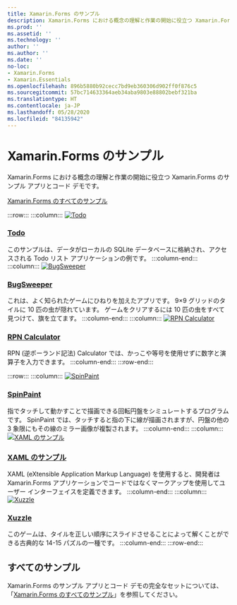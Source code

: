 ```yaml
---
title: Xamarin.Forms のサンプル
description: Xamarin.Forms における概念の理解と作業の開始に役立つ Xamarin.Forms のサンプル アプリとコード デモです。
ms.prod: ''
ms.assetid: ''
ms.technology: ''
author: ''
ms.author: ''
ms.date: ''
no-loc:
- Xamarin.Forms
- Xamarin.Essentials
ms.openlocfilehash: 896b5880b92cecc7bd9eb360306d902ff0f876c5
ms.sourcegitcommit: 57bc714633364aeb34aba9803e88802bebf321ba
ms.translationtype: HT
ms.contentlocale: ja-JP
ms.lasthandoff: 05/28/2020
ms.locfileid: "84135942"
---
```

# <a name="xamarinforms-samples"></a>Xamarin.Forms のサンプル

Xamarin.Forms における概念の理解と作業の開始に役立つ Xamarin.Forms のサンプル アプリとコード デモです。

[Xamarin.Forms のすべてのサンプル](https://docs.microsoft.com/samples/browse/?products=xamarin&term=Xamarin.Forms)

:::row:::
    :::column:::
[![Todo](images/todo.png)](https://docs.microsoft.com/samples/xamarin/xamarin-forms-samples/todo/)

### <a name="todo"></a>[Todo](https://docs.microsoft.com/samples/xamarin/xamarin-forms-samples/todo/)

このサンプルは、データがローカルの SQLite データベースに格納され、アクセスされる Todo リスト アプリケーションの例です。
    :::column-end:::
    :::column:::
[![BugSweeper](images/bugsweeper.png)](https://docs.microsoft.com/samples/xamarin/xamarin-forms-samples/bugsweeper/)

### <a name="bugsweeper"></a>[BugSweeper](https://docs.microsoft.com/samples/xamarin/xamarin-forms-samples/bugsweeper/)

これは、よく知られたゲームにひねりを加えたアプリです。 9×9 グリッドのタイルに 10 匹の虫が隠れています。 ゲームをクリアするには 10 匹の虫をすべて見つけて、旗を立てます。
    :::column-end:::
    :::column:::
[![RPN Calculator](images/rpncalc.png)](https://docs.microsoft.com/samples/xamarin/xamarin-forms-samples/rpncalculator/)

### <a name="rpn-calculator"></a>[RPN Calculator](https://docs.microsoft.com/samples/xamarin/xamarin-forms-samples/rpncalculator/)

RPN (逆ポーランド記法) Calculator では、かっこや等号を使用せずに数字と演算子を入力できます。
    :::column-end:::
:::row-end:::

:::row:::
    :::column:::
[![SpinPaint](images/spinpaint.png)](https://docs.microsoft.com/samples/xamarin/xamarin-forms-samples/skiasharpforms-spinpaint/)

### <a name="spinpaint"></a>[SpinPaint](https://docs.microsoft.com/samples/xamarin/xamarin-forms-samples/skiasharpforms-spinpaint/)

指でタッチして動かすことで描画できる回転円盤をシミュレートするプログラムです。 SpinPaint では、タッチすると指の下に線が描画されますが、円盤の他の 3 象限にもその線のミラー画像が複製されます。
    :::column-end:::
    :::column:::
[![XAML のサンプル](images/xaml.png)](https://docs.microsoft.com/samples/xamarin/xamarin-forms-samples/xamlsamples/)

### <a name="xaml-samples"></a>[XAML のサンプル](https://docs.microsoft.com/samples/xamarin/xamarin-forms-samples/xamlsamples/)

XAML (eXtensible Application Markup Language) を使用すると、開発者は Xamarin.Forms アプリケーションでコードではなくマークアップを使用してユーザー インターフェイスを定義できます。
    :::column-end:::
        :::column:::
[![Xuzzle](images/xuzzle.png)](https://docs.microsoft.com/samples/xamarin/mobile-samples/liveplayer-xamagonxuzzlelp/)

### <a name="xuzzle"></a>[Xuzzle](https://docs.microsoft.com/samples/xamarin/mobile-samples/liveplayer-xamagonxuzzlelp/)

このゲームは、タイルを正しい順序にスライドさせることによって解くことができる古典的な 14-15 パズルの一種です。
    :::column-end:::
:::row-end:::

## <a name="all-samples"></a>すべてのサンプル

Xamarin.Forms のサンプル アプリとコード デモの完全なセットについては、「[Xamarin.Forms のすべてのサンプル](https://docs.microsoft.com/samples/browse/?products=xamarin&term=Xamarin.Forms)」を参照してください。